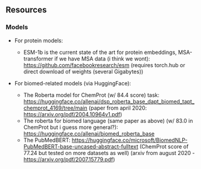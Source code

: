 ## Resources


### Models

* For protein models: 
    * ESM-1b is the current state of the art for protein embeddings, MSA-transformer if we have MSA data (i think we wont): https://github.com/facebookresearch/esm (requires torch.hub or direct download of weights (several Gigabytes))

* For biomed-related models (via HuggingFace): 
    * The Roberta model for ChemProt (w/ 84.4 score) task: https://huggingface.co/allenai/dsp_roberta_base_dapt_biomed_tapt_chemprot_4169/tree/main (paper from april 2020: https://arxiv.org/pdf/2004.10964v1.pdf)
    * The roberta for biomed language (same paper as above) (w/ 83.0 in ChemProt but i guess more general?): https://huggingface.co/allenai/biomed_roberta_base
    * The PubMedBERT: https://huggingface.co/microsoft/BiomedNLP-PubMedBERT-base-uncased-abstract-fulltext (ChemProt score of 77.24 but tested on more datasets as well) (arxiv from august 2020 - https://arxiv.org/pdf/2007.15779.pdf)
